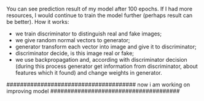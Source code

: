 You can see prediction result of my model after 100 epochs. If I had more resources, I would continue to train the model further (perhaps result can be better).
How it works: 
  - we train discriminator to distinguish real and fake images;
  - we give random normal vectors to generator;
  - generator transform each vector into image and give it to discriminator;
  - discriminator decide, is this image real or fake;
  - we use backpropagation and, according with discriminator decision (during this process generator get information from discriminator, about features which it found) and change weights in generator.

###################################### now i am working on improving model ######################################
